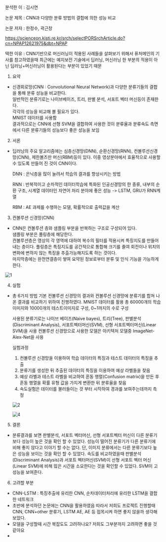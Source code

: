 분석한 이 : 김시연
 
논문 제목 : CNN과 다양한 분류 방법의 결합에 의한 성능 비교

논문 저자 : 한정수, 곽근창

https://scienceon.kisti.re.kr/srch/selectPORSrchArticle.do?cn=NPAP12621975&dbt=NPAP

택한 이유 : CNN기반으로 머신러닝이 적용된 사례들을 살펴보기 위해서 
           퓨처메인의 기사를 참고하였을때 최근에는 예지보전 기술에서 딥러닝, 머신러닝 한 부분의 적용이 아닌 딥러닝+머신러닝이 활용된다는 부분이 있었기 때문

1. 요약
- 신경회로망(CNN : Convolutional Neural Network)과 다양한 분류기들의 결합을 통해 분류 성능을 비교한다.  
  일반적인 분류기로는 나이브베이즈, 트리, 판별 분석, 서포트 벡터 머신등이 존재한다.  
  각각의 성능을 비교해 볼 필요가 있다.  
  MNIST 데이터를 사용함  
  결과적으로는 CNN에 선형 SVM을 결합하여 사용한 것이 분류율과 분류속도 측면에서 다른 분류기들의 성능보다 좋은 성능을 보임 
  

2. 서론
- 딥러닝의 주요 알고리즘에는 심층신경망(DNN), 순환신경망(RNN), 컨볼루션신경망(CNN), 제한볼츠만 머신(RBM)등이 있다. 
  이중 영상분야에서 효율적으로 사용할 수 있도록 만들어 진 것이 CNN이다.
  
   DNN : 은닉층을 많이 늘려서 학습의 결과를 향상시키는 방법


   RNN : 반복적이고 순차적인 데이터학습에 특화된 인공신경망의 한 종류, 내부의 순환 구조, 시계열 데이터인 자연어 처리 분야에 좋은 성능 -> LSTM, GRU가 RNN계열      
  
  
  RBM : AE 과제를 수행하는 모델, 확률적으로 출력값을 계산
   

3. 컨볼루션 신경망(CNN)
- CNN은 컨볼루션 층와 샘플링 부분을 반복하는 구조로 구성되어 있다.  
  샘플링 부분은 풀링층에 해당한다.  
  컨볼루션층은 영상의 각 영역에 대하여 복수의 필터를 적용시켜 특징지도를 만들어 내는 층이다. 
  풀링층은 특징지도를 공간적으로 통합해 크기를 줄여 회전이나 위치의 변화에 변하지 않는 특징을 추출가능해지도록 하는 것이다.  
  마지막층에는 완전연결층이 쌓여 요약된 정보로부터 분류 및 인식 기능을 가능하게 한다.
  
  
![1](https://user-images.githubusercontent.com/53909511/128348373-82cf0c56-1bf2-41ce-8f5b-5e99c9586266.PNG)


4. 실험
- 총 6가지 방법
  기본 컨볼루션 신경망의 결과와 컨볼루션 신경망에 분류기를 합쳐 나온 결과를 비교하기 위하여 진행하였다.
  MNIST 데이터를 활용 총 60000개의 학습 이미지와 10000개의 테스트이미지로 구성, 0~1까지의 수로 구성
  
  사용된 분류기로는 나이브 베이즈(Naive bayes), 트리(Tree), 판별분석(Discriminant Analysis), 서포트벡터머신(SVM), 선형 서포트벡터머신(Linear SVM)을 사용
  컨볼루션 신경망으로 사용한 모델은 아키텍처 모델중 ImageNet-Alex-Net을 사용
  
  실험과정
  1) 컨볼루션 신경망을 이용하여 학습 데이터의 특징과 테스트 데이터의 특징을 추출
  2) 분류기를 생성한 뒤 추출된 데이터의 특징을 이용하여 예상 라벨들을 찾음
  3) 예상 라벨과 테스트 라벨을 비교하여 혼동 행렬(Confusion matrix)을 만든 후 혼동 행열을 확률 유형 값을 가지게 변환한 뒤 분류율을 찾음
  4) 속도실험은 데이터를 불러들이는 것 부터 시작하여 경과를 보여주는데까지 측정
  
  ![2](https://user-images.githubusercontent.com/53909511/128349439-297db941-40b5-4753-bce7-99b5e27f1e60.PNG)
  
  ![4](https://user-images.githubusercontent.com/53909511/128349449-a37f92a4-8e7a-466e-9dd8-d14e7df10086.PNG)


5. 결론
- 분류결과를 보면 판별분석, 서포트 벡터머신, 선형 서포트벡터 머신이 다른 분류기보다 성능이 높은 것을 확인 할 수 있었다.
 성능이 떨어진 분류기가 다른 분류기에 비해 좋지 않다고 이야기 할 수는 없다.
 단, 이미지 분류에서는 다른 분류기보다 높은 성능을 보이는 것을 확인 할 수 있었다.
 속도를 비교하였을때 판별분석(Discriminant Analysis)과 서포트 벡터머신(SVM)이 선형 서포트 벡터 머신(Linear SVM)에 비해 많은 시간을 소요한다는 것을 확인할 수 있었다.
 SVM이 고성능을 보여준다.
 
  
6. 고려할 부분
- CNN-LSTM : 특징추출에 유리한 CNN, 순차데이터처리에 유리한 LSTM을 결합한 네트워크
- 초반에 분석하던 논문에는 CNN을 활용하였음 따라서 저희도 프로젝트 진행할때 CNN, CNN+other 분류기, LSTM AE, AE 등 접목시켜 하면 좋지 않을까 생각해보았다.
- 모델을 구성할때 시간 복잡도도 고려하나요? 저희도 그부분까지 고려하면 좋을 것 같아요
- 
   

